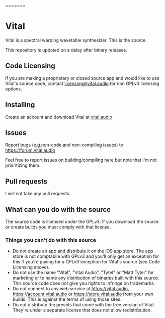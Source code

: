 =======
# Vital
Vital is a spectral warping wavetable synthesizer. This is the source.

This repository is updated on a delay after binary releases.

## Code Licensing
If you are making a proprietary or closed source app and would like to use Vital's source code, contact licensing@vital.audio for non GPLv3 licensing options.

## Installing
Create an account and download Vital at [vital.audio](https://vital.audio)

## Issues
Report bugs (e.g.non-code and non-compiling issues) to https://forum.vital.audio

Feel free to report issues on building/compiling here but note that I'm not prioritizing them.

## Pull requests
I will not take any pull requests.

## What can you do with the source
The source code is licensed under the GPLv3. If you download the source or create builds you must comply with that license.

### Things you can't do with this source
 - Do not create an app and distribute it on the iOS app store. The app store is not comptabile with GPLv3 and you'll only get an exception for this if you're paying for a GPLv3 exception for Vital's source (see Code Licensing above).
 - Do not use the name "Vital", "Vital Audio", "Tytel" or "Matt Tytel" for marketing or to name any distribution of binaries built with this source. This source code does not give you rights to infringe on trademarks.
 - Do not connect to any web service at https://vital.audio, https://account.vital.audio or https://store.vital.audio from your own builds. This is against the terms of using those sites.
 - Do not distribute the presets that come with the free version of Vital. They're under a separate license that does not allow redistribution.
